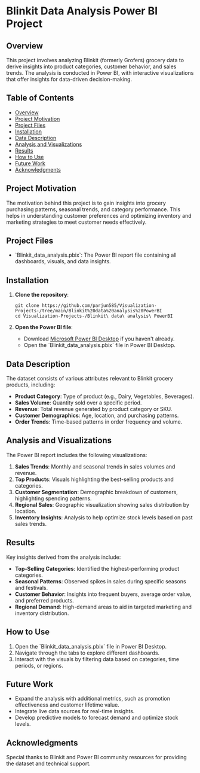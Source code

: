 # Blinkit Data Analysis Power BI Project

## Overview
This project involves analyzing Blinkit (formerly Grofers) grocery data to derive insights into product categories, customer behavior, and sales trends. The analysis is conducted in Power BI, with interactive visualizations that offer insights for data-driven decision-making.

## Table of Contents
- [Overview](#overview)
- [Project Motivation](#project-motivation)
- [Project Files](#project-files)
- [Installation](#installation)
- [Data Description](#data-description)
- [Analysis and Visualizations](#analysis-and-visualizations)
- [Results](#results)
- [How to Use](#how-to-use)
- [Future Work](#future-work)
- [Acknowledgments](#acknowledgments)

## Project Motivation
The motivation behind this project is to gain insights into grocery purchasing patterns, seasonal trends, and category performance. This helps in understanding customer preferences and optimizing inventory and marketing strategies to meet customer needs effectively.

## Project Files
- \`Blinkit_data_analysis.pbix\`: The Power BI report file containing all dashboards, visuals, and data insights.

## Installation
1. **Clone the repository**:
   ```
   git clone https://github.com/parjun585/Visualization-Projects-/tree/main/Blinkit%20data%20analysis%20PowerBI
   cd Visualization-Projects-/Blinkit\ data\ analysis\ PowerBI
   ```

2. **Open the Power BI file**:
   - Download [Microsoft Power BI Desktop](https://powerbi.microsoft.com/desktop/) if you haven't already.
   - Open the \`Blinkit_data_analysis.pbix\` file in Power BI Desktop.

## Data Description
The dataset consists of various attributes relevant to Blinkit grocery products, including:
- **Product Category**: Type of product (e.g., Dairy, Vegetables, Beverages).
- **Sales Volume**: Quantity sold over a specific period.
- **Revenue**: Total revenue generated by product category or SKU.
- **Customer Demographics**: Age, location, and purchasing patterns.
- **Order Trends**: Time-based patterns in order frequency and volume.

## Analysis and Visualizations
The Power BI report includes the following visualizations:
1. **Sales Trends**: Monthly and seasonal trends in sales volumes and revenue.
2. **Top Products**: Visuals highlighting the best-selling products and categories.
3. **Customer Segmentation**: Demographic breakdown of customers, highlighting spending patterns.
4. **Regional Sales**: Geographic visualization showing sales distribution by location.
5. **Inventory Insights**: Analysis to help optimize stock levels based on past sales trends.

## Results
Key insights derived from the analysis include:
- **Top-Selling Categories**: Identified the highest-performing product categories.
- **Seasonal Patterns**: Observed spikes in sales during specific seasons and festivals.
- **Customer Behavior**: Insights into frequent buyers, average order value, and preferred products.
- **Regional Demand**: High-demand areas to aid in targeted marketing and inventory distribution.

## How to Use
1. Open the \`Blinkit_data_analysis.pbix\` file in Power BI Desktop.
2. Navigate through the tabs to explore different dashboards.
3. Interact with the visuals by filtering data based on categories, time periods, or regions.

## Future Work
- Expand the analysis with additional metrics, such as promotion effectiveness and customer lifetime value.
- Integrate live data sources for real-time insights.
- Develop predictive models to forecast demand and optimize stock levels.

## Acknowledgments
Special thanks to Blinkit and Power BI community resources for providing the dataset and technical support.


